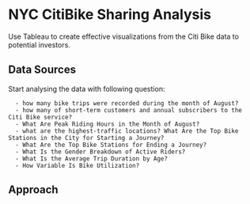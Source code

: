 #     NYC CitiBike Sharing Analysis
Use Tableau to create effective visualizations from the Citi Bike data to potential investors. 

## Data Sources 
Start analysing the data with following question:

      - how many bike trips were recorded during the month of August?
      - how many of short-term customers and annual subscribers to the Citi Bike service?
      - What Are Peak Riding Hours in the Month of August?
      - what are the highest-traffic locations? What Are the Top Bike Stations in the City for Starting a Journey?
      - What Are the Top Bike Stations for Ending a Journey?
      - What Is the Gender Breakdown of Active Riders?
      - What Is the Average Trip Duration by Age?
      - How Variable Is Bike Utilization?
    
## Approach
